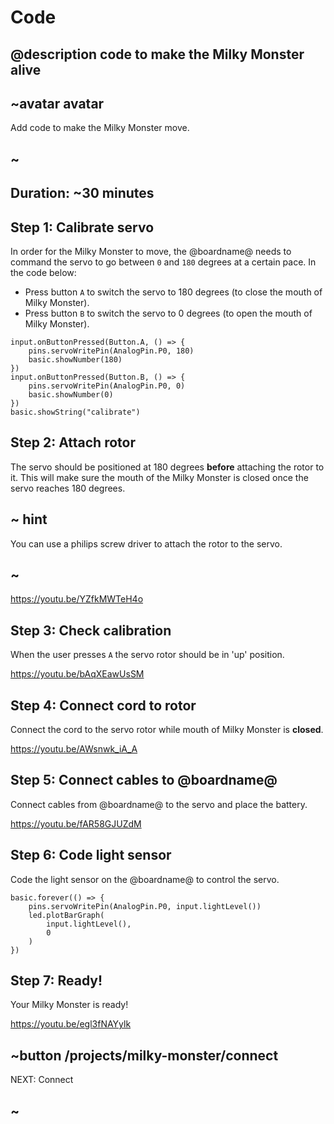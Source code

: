 # Code

## @description code to make the Milky Monster alive

## ~avatar avatar

Add code to make the Milky Monster move.

## ~

## Duration: ~30 minutes

## Step 1: Calibrate servo

In order for the Milky Monster to move, the @boardname@ needs to command the servo to go between ``0`` and ``180`` degrees at a certain pace. In the code below:
- Press button ``A`` to switch the servo to 180 degrees (to close the mouth of Milky Monster). 
- Press button ``B`` to switch the servo to 0 degrees (to open the mouth of Milky Monster). 

```blocks
input.onButtonPressed(Button.A, () => {
    pins.servoWritePin(AnalogPin.P0, 180)
    basic.showNumber(180)
})
input.onButtonPressed(Button.B, () => {
    pins.servoWritePin(AnalogPin.P0, 0)
    basic.showNumber(0)
})
basic.showString("calibrate")

```

## Step 2: Attach rotor

The servo should be positioned at 180 degrees **before** attaching the rotor to it. This will make sure the mouth of the Milky Monster is closed once the servo reaches 180 degrees. 

## ~ hint

You can use a philips screw driver to attach the rotor to the servo. 

## ~

https://youtu.be/YZfkMWTeH4o

## Step 3: Check calibration

When the user presses ``A`` the servo rotor should be in 'up' position. 

https://youtu.be/bAqXEawUsSM

## Step 4: Connect cord to rotor

Connect the cord to the servo rotor while mouth of Milky Monster is **closed**.

https://youtu.be/AWsnwk_iA_A

## Step 5: Connect cables to @boardname@

Connect cables from @boardname@ to the servo and place the battery.

https://youtu.be/fAR58GJUZdM

## Step 6: Code light sensor

Code the light sensor on the @boardname@ to control the servo.

```blocks
basic.forever(() => {
    pins.servoWritePin(AnalogPin.P0, input.lightLevel())
    led.plotBarGraph(
        input.lightLevel(),
        0
    )
})
```

## Step 7: Ready!

Your Milky Monster is ready!

https://youtu.be/egl3fNAYylk
<br/>
## ~button /projects/milky-monster/connect
NEXT: Connect
## ~
